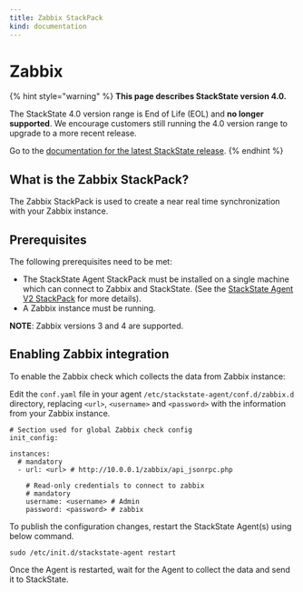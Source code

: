 ```yaml
---
title: Zabbix StackPack
kind: documentation
---
```


# Zabbix

{% hint style="warning" %}
**This page describes StackState version 4.0.**

The StackState 4.0 version range is End of Life \(EOL\) and **no longer supported**. We encourage customers still running the 4.0 version range to upgrade to a more recent release.

Go to the [documentation for the latest StackState release](https://docs.stackstate.com/).
{% endhint %}

## What is the Zabbix StackPack?

The Zabbix StackPack is used to create a near real time synchronization with your Zabbix instance.

## Prerequisites

The following prerequisites need to be met:

* The StackState Agent StackPack must be installed on a single machine which can connect to Zabbix and StackState. \(See the [StackState Agent V2 StackPack](agent.md) for more details\).
* A Zabbix instance must be running.

**NOTE**: Zabbix versions 3 and 4 are supported.

## Enabling Zabbix integration

To enable the Zabbix check which collects the data from Zabbix instance:

Edit the `conf.yaml` file in your agent `/etc/stackstate-agent/conf.d/zabbix.d` directory, replacing `<url>`, `<username>` and `<password>` with the information from your Zabbix instance.

```text
# Section used for global Zabbix check config
init_config:

instances:
  # mandatory
  - url: <url> # http://10.0.0.1/zabbix/api_jsonrpc.php

    # Read-only credentials to connect to zabbix
    # mandatory
    username: <username> # Admin
    password: <password> # zabbix
```

To publish the configuration changes, restart the StackState Agent\(s\) using below command.

```text
sudo /etc/init.d/stackstate-agent restart
```

Once the Agent is restarted, wait for the Agent to collect the data and send it to StackState.

